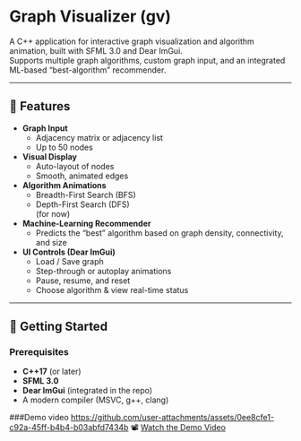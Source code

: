 # Graph Visualizer (gv)

A C++ application for interactive graph visualization and algorithm animation, built with SFML 3.0 and Dear ImGui.  
Supports multiple graph algorithms, custom graph input, and an integrated ML-based “best-algorithm” recommender.

---

## 🌟 Features

- **Graph Input**  
  - Adjacency matrix or adjacency list  
  - Up to 50 nodes  
- **Visual Display**  
  - Auto-layout of nodes  
  - Smooth, animated edges  
- **Algorithm Animations**  
  - Breadth-First Search (BFS)  
  - Depth-First Search (DFS)  
(for now)
- **Machine-Learning Recommender**  
  - Predicts the “best” algorithm based on graph density, connectivity, and size  
- **UI Controls (Dear ImGui)**  
  - Load / Save graph  
  - Step-through or autoplay animations  
  - Pause, resume, and reset  
  - Choose algorithm & view real-time status  

---

## 🚀 Getting Started

### Prerequisites
- **C++17** (or later)  
- **SFML 3.0**  
- **Dear ImGui** (integrated in the repo)  
- A modern compiler (MSVC, g++, clang)

###Demo video
https://github.com/user-attachments/assets/0ee8cfe1-c92a-45ff-b4b4-b03abfd7434b
📽️ [Watch the Demo Video](https://drive.google.com/file/d/1wv8nZsUsVkeWkdi9MkA26ABucrRaAHXX/view?usp=sharing)

